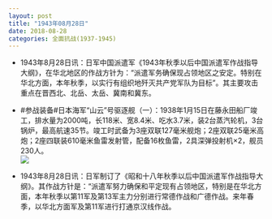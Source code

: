 ```yaml
---
layout: post
title: "1943年08月28日"
date: 2018-08-28
categories: 全面抗战(1937-1945)
---
```


<meta name="referrer" content="no-referrer" />

- 1943年8月28日讯：日军中国派遣军《1943年秋季以后中国派遣军作战指导大纲》，在华北地区的作战方针为：“派遣军务确保现占领地区之安定。特别在华北方面，本年秋季，以实行有组织地歼灭共产党军队为目标”。其主要攻击重点在晋西北、北岳、太岳、冀南和冀东。 

- #参战装备#日本海军“山云”号驱逐舰（一）：1938年1月15日在藤永田船厂竣工，排水量为2000吨，长118米、宽8.4米、吃水3.7米，装2台蒸汽轮机，3台锅炉，最高航速35节。竣工时武备为3座双联127毫米舰炮；2座双联25毫米高炮；2座四联装610毫米鱼雷发射管，配备16枚鱼雷，2具深弹投射机×2，舰员230人。 <br/><img src="https://wx4.sinaimg.cn/large/aca367d8ly1fup6ottlnxj20d6085jrm.jpg" />

- 1943年8月28日讯：日军制订了《昭和十八年秋季以后中国派遣军作战指导大纲》。其作战方针是：“派遣军努力确保和平定现有占领地区，特别是在华北方面，本年秋季以第11军及第13军主力分别进行常德作战和广德作战。来年春季，以华北方面军及第11军进行打通京汉线作战。 

